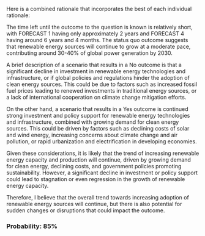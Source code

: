 Here is a combined rationale that incorporates the best of each individual rationale:

The time left until the outcome to the question is known is relatively short, with FORECAST 1 having only approximately 2 years and FORECAST 4 having around 6 years and 4 months. The status quo outcome suggests that renewable energy sources will continue to grow at a moderate pace, contributing around 30-40% of global power generation by 2030.

A brief description of a scenario that results in a No outcome is that a significant decline in investment in renewable energy technologies and infrastructure, or if global policies and regulations hinder the adoption of clean energy sources. This could be due to factors such as increased fossil fuel prices leading to renewed investments in traditional energy sources, or a lack of international cooperation on climate change mitigation efforts.

On the other hand, a scenario that results in a Yes outcome is continued strong investment and policy support for renewable energy technologies and infrastructure, combined with growing demand for clean energy sources. This could be driven by factors such as declining costs of solar and wind energy, increasing concerns about climate change and air pollution, or rapid urbanization and electrification in developing economies.

Given these considerations, it is likely that the trend of increasing renewable energy capacity and production will continue, driven by growing demand for clean energy, declining costs, and government policies promoting sustainability. However, a significant decline in investment or policy support could lead to stagnation or even regression in the growth of renewable energy capacity.

Therefore, I believe that the overall trend towards increasing adoption of renewable energy sources will continue, but there is also potential for sudden changes or disruptions that could impact the outcome.

### Probability: 85%